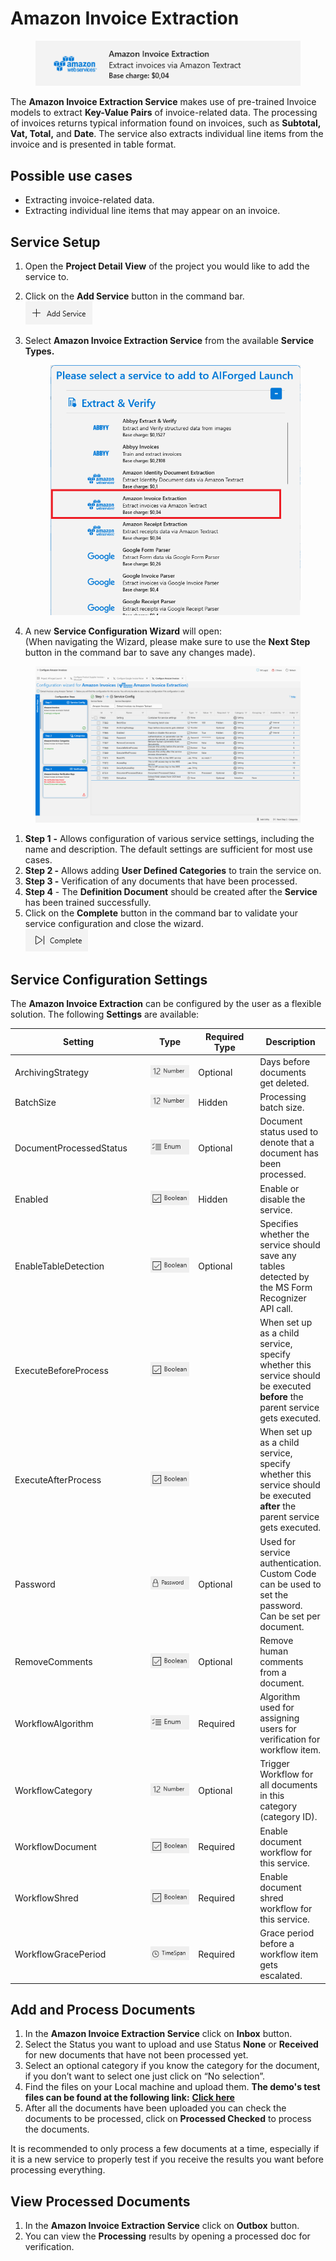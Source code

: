 # Amazon Invoice Extraction

<figure><img src="../../.gitbook/assets/image (44) (3).png" alt=""><figcaption></figcaption></figure>

The ​**Amazon Invoice Extraction Service** makes use of pre-trained Invoice models to extract **Key-Value Pairs** of invoice-related data. The processing of invoices returns typical information found on invoices, such as **Subtotal, Vat, Total,** and **Date**. The service also extracts individual line items from the invoice and is presented in table format.

## Possible use cases <a href="#possible-use-cases" id="possible-use-cases"></a>

* Extracting invoice-related data.
* Extracting individual line items that may appear on an invoice.

## Service Setup

1. Open the **Project Detail View** of the project you would like to add the service to.
2. Click on the **Add Service** button in the command bar.\
   ![](<../../.gitbook/assets/image (82) (2).png>)
3.  Select **Amazon Invoice Extraction Service** from the available **Service Types.**

    <figure><img src="../../.gitbook/assets/image (1) (2) (2).png" alt=""><figcaption></figcaption></figure>
4. A new **Service Configuration Wizard** will open:\
   (When navigating the Wizard, please make sure to use the **Next Step** button in the command bar to save any changes made).

<figure><img src="../../.gitbook/assets/image (1) (1) (1).png" alt=""><figcaption></figcaption></figure>

1. **Step 1** **-** Allows configuration of various service settings, including the name and description. The default settings are sufficient for most use cases.
2. **Step 2 -** Allows adding **User Defined Categories** to train the service on.
3. **Step 3 -** Verification of any documents that have been processed.
4. **Step 4** - The **Definition Document** should be created after the **Service** has been trained successfully.
5. Click on the **Complete** button in the command bar to validate your service configuration and close the wizard.\
   ![](<../../.gitbook/assets/image (84) (1).png>)

## Service Configuration Settings

The **Amazon Invoice Extraction** can be configured by the user as a flexible solution. The following **Settings** are available:​

<table><thead><tr><th width="256">Setting</th><th width="126">Type</th><th width="139">Required Type</th><th>Description</th></tr></thead><tbody><tr><td>ArchivingStrategy</td><td><img src="../../.gitbook/assets/image (14) (6).png" alt=""></td><td>Optional</td><td>Days before documents get deleted.</td></tr><tr><td>BatchSize</td><td><img src="../../.gitbook/assets/image (5) (3).png" alt=""></td><td>Hidden</td><td>Processing batch size.</td></tr><tr><td>DocumentProcessedStatus</td><td><img src="../../.gitbook/assets/image (6) (4).png" alt=""></td><td>Optional</td><td>Document status used to denote that a document has been processed.</td></tr><tr><td>Enabled</td><td><img src="../../.gitbook/assets/image (15) (1) (3) (1).png" alt=""></td><td>Hidden</td><td>Enable or disable the service.</td></tr><tr><td>EnableTableDetection</td><td><img src="../../.gitbook/assets/image (15) (5) (1).png" alt=""></td><td>Optional</td><td>Specifies whether the service should save any tables detected by the MS Form Recognizer API call.</td></tr><tr><td>ExecuteBeforeProcess</td><td><img src="../../.gitbook/assets/image (15) (1) (3) (2).png" alt=""></td><td></td><td>When set up as a child service, specify whether this service should be executed <strong>before</strong> the parent service gets executed.</td></tr><tr><td>ExecuteAfterProcess</td><td><img src="../../.gitbook/assets/image (1) (1) (3) (1) (2) (7).png" alt=""></td><td></td><td>When set up as a child service, specify whether this service should be executed <strong>after</strong> the parent service gets executed.</td></tr><tr><td>Password</td><td><img src="../../.gitbook/assets/image (3) (5) (1).png" alt=""></td><td>Optional</td><td>Used for service authentication. Custom Code can be used to set the password. Can be set per document.</td></tr><tr><td>RemoveComments</td><td><img src="../../.gitbook/assets/image (1) (1) (3) (1) (1) (2) (1) (3).png" alt=""></td><td>Optional</td><td>Remove human comments from a document.</td></tr><tr><td>WorkflowAlgorithm</td><td><img src="../../.gitbook/assets/image (2) (7).png" alt=""></td><td>Required</td><td>Algorithm used for assigning users for verification for workflow item.</td></tr><tr><td>WorkflowCategory</td><td><img src="../../.gitbook/assets/image (5) (3).png" alt=""></td><td>Optional</td><td>Trigger Workflow for all documents in this category (category ID).</td></tr><tr><td>WorkflowDocument</td><td><img src="../../.gitbook/assets/image (1) (1) (3) (1) (1) (2) (1) (6).png" alt=""></td><td>Required</td><td>Enable document workflow for this service.</td></tr><tr><td>WorkflowShred</td><td><img src="../../.gitbook/assets/image (1) (1) (3) (1) (1) (2) (1) (4).png" alt=""></td><td>Required</td><td>Enable document shred workflow for this service.</td></tr><tr><td>WorkflowGracePeriod</td><td><img src="../../.gitbook/assets/image (13) (6).png" alt=""></td><td>Required</td><td>Grace period before a workflow item gets escalated.</td></tr></tbody></table>

## Add and Process Documents <a href="#add-and-process-documents" id="add-and-process-documents"></a>

1. In the **Amazon Invoice Extraction Service** click on **Inbox** button.
2. Select the Status you want to upload and use Status **None** or **Received** for new documents that have not been processed yet.
3. Select an optional category if you know the category for the document, if you don’t want to select one just click on “No selection”.
4. Find the files on your Local machine and upload them. **The demo's test files can be found at the following link:** [**Click here**](https://docs.aiforged.com/DemoDocuments/ABBYY%20Classification%20%20Testing.zip)​
5. After all the documents have been uploaded you can check the documents to be processed, click on **Processed Checked** to process the documents.

It is recommended to only process a few documents at a time, especially if it is a new service to properly test if you receive the results you want before processing everything.

## View Processed Documents <a href="#view-processed-documents" id="view-processed-documents"></a>

1. In the **Amazon Invoice Extraction Service** click on **Outbox** button.
2. You can view the **Processing** results by opening a processed doc for verification.
